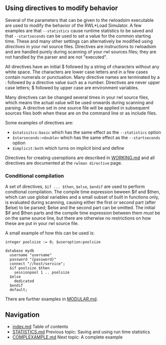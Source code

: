 ## Using directives to modify behavior

Several of the parameters that can be given to the rwloadsim executable
are used to modify the behavior of the RWL*Load Simulator.
A few examples are that ```--statistics``` cause runtime statistics to
be saved and that ```--startseconds``` can be used to set a value for
the common starting time.
These and many other settings can alternatively 
be modified using _directives_ in your rwl source files. 
Directives are instructions to rwloadsim and are handled
purely during scanning of your rwl sources files;
they are not handled by the parser and are not "executed".

All directives have an initial $ followed by a string of characters without
any white space. The characters are lower case letters and in a few
cases contain numerals or punctuation.
Many directive names are terminated by a : followed by a directive value
such as a number.
Directives are never upper case letters; $ followed by upper case are environment
variables.

Many directives can be changed several times in your rwl source files,
which means the actual value will be used onwards during scanning and parsing.
A directive set in one source file will be applied in subsequent sources files
both when these are on the command line or as include files.

Some examples of directives are:

 * ```$statisitcs:basic``` which has the same effect as the ```--statistics``` option
 * ```$starseconds:<double>``` which has the same effect as the ```--startseconds``` option
 * ```$implicit:both``` which turns on implicit bind and define

Directives for creating useroptions are described in [WORKING.md](WORKING.md) and 
all directives are documented at the ```rwlman directive``` page.

### Conditional compilation

A set of directives, ```$if ... $then```, ```$else```, ```$endif``` are used to 
perform condtional compilation. 
The compile time expression beween $if and $then, which can use global variables and 
a small subset of built in functions only, is evaluated during scanning, causing either the first
or second part (after $else) to be parsed; $else and the second part can be
omitted.
The initial $if and $then parts and the compile time expression between them _must_
be on the same source line, but there
are otherwise no restrictions on how these are put in your rwl source file.

A small example of how this can be used is:
```
integer poolsize := 0; $useroption:poolsize

database mydb
  username "username"
  password "{password}"
  connect "//host/service";
  $if poolsize $then
    sessionpool 1 .. poolsize
  $else
    dedicated
  $endif
  default;
```

There are further examples in [MODULAR.md](MODULAR.md).

## Navigation
* [index.md](index.md#rwpload-simulator-users-guide) Table of contents
* [STATISTICS.md](STATISTICS.md) Previous topic: Saving and using run time statistics
* [COMPLEXAMPLE.md](COMPLEXAMPLE.md) Next topic: A complete example
